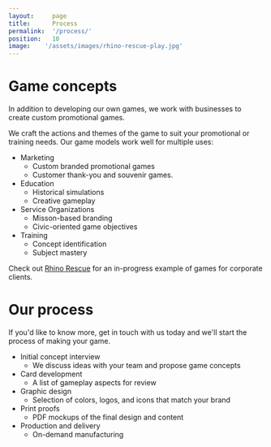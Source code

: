 ```yaml
---
layout:     page
title:      Process
permalink:  '/process/'
position:   10
image:    '/assets/images/rhino-rescue-play.jpg'
---
```

Game concepts
====
In addition to developing our own games, we work with businesses to create custom promotional games.

We craft the actions and themes of the game to suit your promotional or training needs. Our game models work well for multiple uses:

* Marketing
  * Custom branded promotional games
  * Customer thank-you and souvenir games.
* Education
  * Historical simulations
  * Creative gameplay
* Service Organizations
  * Misson-based branding
  * Civic-oriented game objectives
* Training
  * Concept identification
  * Subject mastery

Check out <a href="/games/rhino-rescue/">Rhino Rescue</a> for an in-progress example of games for corporate clients.

Our process
====
If you'd like to know more, get in touch with us today and we'll start the process of making your game.

* Initial concept interview
  * We discuss ideas with your team and propose game concepts
* Card development
  * A list of gameplay aspects for review
* Graphic design
  * Selection of colors, logos, and icons that match your brand
* Print proofs
  * PDF mockups of the final design and content
* Production and delivery
  * On-demand manufacturing



